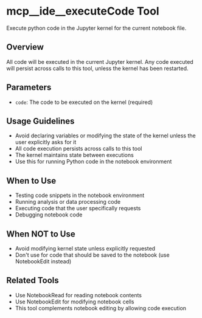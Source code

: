 # mcp__ide__executeCode Tool

Execute python code in the Jupyter kernel for the current notebook file.

## Overview

All code will be executed in the current Jupyter kernel. Any code executed will persist across calls to this tool, unless the kernel has been restarted.

## Parameters

- `code`: The code to be executed on the kernel (required)

## Usage Guidelines

- Avoid declaring variables or modifying the state of the kernel unless the user explicitly asks for it
- All code execution persists across calls to this tool
- The kernel maintains state between executions
- Use this for running Python code in the notebook environment

## When to Use

- Testing code snippets in the notebook environment
- Running analysis or data processing code
- Executing code that the user specifically requests
- Debugging notebook code

## When NOT to Use

- Avoid modifying kernel state unless explicitly requested
- Don't use for code that should be saved to the notebook (use NotebookEdit instead)

## Related Tools

- Use NotebookRead for reading notebook contents
- Use NotebookEdit for modifying notebook cells
- This tool complements notebook editing by allowing code execution